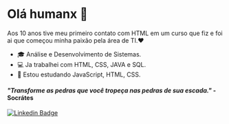 # Olá humanx 👋

Aos 10 anos tive meu primeiro contato com HTML em um curso que fiz e foi ai que começou minha paixão pela área de TI.❤

- 🎓 Análise e Desenvolvimento de Sistemas. 
- 💻 Ja trabalhei com HTML, CSS, JAVA e SQL. 
- 🤩 Estou estudando JavaScript, HTML, CSS. 

#### *"Transforme as pedras que você tropeça nas pedras de sua escada."* -Socrátes

[![Linkedin Badge](https://img.shields.io/badge/-LinkedIn-blue?style=flat-square&logo=Linkedin&logoColor=white&link=https://www.linkedin.com/in/pamela-caffa-b1272a116/)](https://www.linkedin.com/in/pamela-caffa-b1272a116/)
